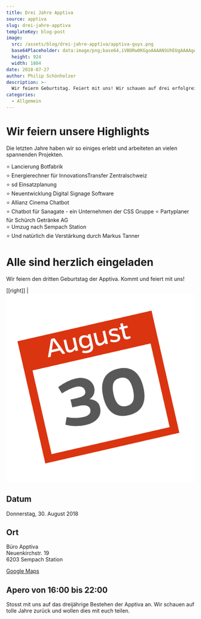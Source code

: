 ```yaml
---
title: Drei Jahre Apptiva
source: apptiva
slug: drei-jahre-apptiva
templateKey: blog-post
image:
  src: /assets/blog/drei-jahre-apptiva/apptiva-guys.png
  base64Placeholder: data:image/png;base64,iVBORw0KGgoAAAANSUhEUgAAAAgAAAAECAIAAAA8r+mnAAAACXBIWXMAAAsTAAALEwEAmpwYAAAAb0lEQVR4nAFkAJv/AKq4v2uHlsfPvrbCqrnDy77Hy9HewM7XyABPZG4ADyVsd2ZOXD0BMUItTFVIYiyFl3gA8e/u1NHO4+Ll1dLX3t3b2tnY1tTb3t3eAPv+/vf3+fv9+/////v+/v////b29f///+JfRQxUJCuaAAAAAElFTkSuQmCC
  height: 924
  width: 1884
date: 2018-07-27
author: Philip Schönholzer
description: >-
  Wir feiern Geburtstag. Feiert mit uns! Wir schauen auf drei erfolgreiche Jahre zurück und möchten dies mit euch teilen.
categories:
  - Allgemein
---
```


# Wir feiern unsere Highlights

Die letzten Jahre haben wir so einiges erlebt und arbeiteten an vielen spannenden Projekten.

⭐ Lancierung Botfabrik  
⭐ Energierechner für InnovationsTransfer Zentralschweiz  
⭐ sd Einsatzplanung  
⭐ Neuentwicklung Digital Signage Software  
⭐ Allianz Cinema Chatbot  
⭐ Chatbot für Sanagate - ein Unternehmen der CSS Gruppe
⭐ Partyplaner für Schürch Getränke AG  
⭐ Umzug nach Sempach Station  
⭐ Und natürlich die Verstärkung durch Markus Tanner

# Alle sind herzlich eingeladen

Wir feiern den dritten Geburtstag der Apptiva. Kommt und feiert mit uns!

[[right]]
|![30. August](30-aug.png)

## Datum

Donnerstag, 30. August 2018

## Ort

Büro Apptiva  
Neuenkirchstr. 19  
6203 Sempach Station

[Google Maps](https://goo.gl/maps/GzhMRqBnKyn)

## Apero von 16:00 bis 22:00

Stosst mit uns auf das dreijährige Bestehen der Apptiva an. Wir schauen auf tolle Jahre zurück und wollen dies mit euch teilen.
